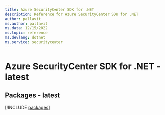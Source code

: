 ```yaml
---
title: Azure SecurityCenter SDK for .NET
description: Reference for Azure SecurityCenter SDK for .NET
author: pallavit
ms.author: pallavit
ms.data: 12/15/2022
ms.topic: reference
ms.devlang: dotnet
ms.service: securitycenter
---
```

# Azure SecurityCenter SDK for .NET - latest
## Packages - latest
[!INCLUDE [packages](securitycenter-index.md)]